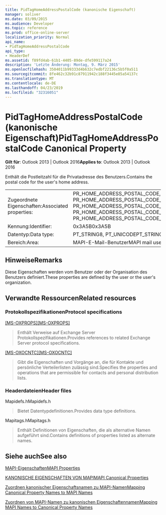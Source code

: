 ```yaml
---
title: PidTagHomeAddressPostalCode (kanonische Eigenschaft)
manager: soliver
ms.date: 03/09/2015
ms.audience: Developer
ms.topic: reference
ms.prod: office-online-server
localization_priority: Normal
api_name:
- PidTagHomeAddressPostalCode
api_type:
- HeaderDef
ms.assetid: f89fd4ab-61b1-4405-89de-dfe599117a24
description: 'Letzte Änderung: Montag, 9. März 2015'
ms.openlocfilehash: 3504011b99333d4b632c7edbf22136c5b5f0a511
ms.sourcegitcommit: 8fe462c32b91c87911942c188f3445e85a54137c
ms.translationtype: MT
ms.contentlocale: de-DE
ms.lasthandoff: 04/23/2019
ms.locfileid: "32316051"
---
```

# <a name="pidtaghomeaddresspostalcode-canonical-property"></a><span data-ttu-id="a9c18-103">PidTagHomeAddressPostalCode (kanonische Eigenschaft)</span><span class="sxs-lookup"><span data-stu-id="a9c18-103">PidTagHomeAddressPostalCode Canonical Property</span></span>

  
  
<span data-ttu-id="a9c18-104">**Gilt für**: Outlook 2013 | Outlook 2016</span><span class="sxs-lookup"><span data-stu-id="a9c18-104">**Applies to**: Outlook 2013 | Outlook 2016</span></span> 
  
<span data-ttu-id="a9c18-105">Enthält die Postleitzahl für die Privatadresse des Benutzers.</span><span class="sxs-lookup"><span data-stu-id="a9c18-105">Contains the postal code for the user's home address.</span></span>
  
|||
|:-----|:-----|
|<span data-ttu-id="a9c18-106">Zugeordnete Eigenschaften:</span><span class="sxs-lookup"><span data-stu-id="a9c18-106">Associated properties:</span></span>  <br/> |<span data-ttu-id="a9c18-107">PR_HOME_ADDRESS_POSTAL_CODE, PR_HOME_ADDRESS_POSTAL_CODE_A, PR_HOME_ADDRESS_POSTAL_CODE_W</span><span class="sxs-lookup"><span data-stu-id="a9c18-107">PR_HOME_ADDRESS_POSTAL_CODE, PR_HOME_ADDRESS_POSTAL_CODE_A, PR_HOME_ADDRESS_POSTAL_CODE_W</span></span>  <br/> |
|<span data-ttu-id="a9c18-108">Kennung:</span><span class="sxs-lookup"><span data-stu-id="a9c18-108">Identifier:</span></span>  <br/> |<span data-ttu-id="a9c18-109">0x3A5B</span><span class="sxs-lookup"><span data-stu-id="a9c18-109">0x3A5B</span></span>  <br/> |
|<span data-ttu-id="a9c18-110">Datentyp:</span><span class="sxs-lookup"><span data-stu-id="a9c18-110">Data type:</span></span>  <br/> |<span data-ttu-id="a9c18-111">PT_STRING8, PT_UNICODE</span><span class="sxs-lookup"><span data-stu-id="a9c18-111">PT_STRING8, PT_UNICODE</span></span>  <br/> |
|<span data-ttu-id="a9c18-112">Bereich:</span><span class="sxs-lookup"><span data-stu-id="a9c18-112">Area:</span></span>  <br/> |<span data-ttu-id="a9c18-113">MAPI-E-Mail-Benutzer</span><span class="sxs-lookup"><span data-stu-id="a9c18-113">MAPI mail user</span></span>  <br/> |
   
## <a name="remarks"></a><span data-ttu-id="a9c18-114">Hinweise</span><span class="sxs-lookup"><span data-stu-id="a9c18-114">Remarks</span></span>

<span data-ttu-id="a9c18-115">Diese Eigenschaften werden vom Benutzer oder der Organisation des Benutzers definiert.</span><span class="sxs-lookup"><span data-stu-id="a9c18-115">These properties are defined by the user or the user's organization.</span></span>
  
## <a name="related-resources"></a><span data-ttu-id="a9c18-116">Verwandte Ressourcen</span><span class="sxs-lookup"><span data-stu-id="a9c18-116">Related resources</span></span>

### <a name="protocol-specifications"></a><span data-ttu-id="a9c18-117">Protokollspezifikationen</span><span class="sxs-lookup"><span data-stu-id="a9c18-117">Protocol specifications</span></span>

<span data-ttu-id="a9c18-118">[[MS-OXPROPS]](https://msdn.microsoft.com/library/f6ab1613-aefe-447d-a49c-18217230b148%28Office.15%29.aspx)</span><span class="sxs-lookup"><span data-stu-id="a9c18-118">[[MS-OXPROPS]](https://msdn.microsoft.com/library/f6ab1613-aefe-447d-a49c-18217230b148%28Office.15%29.aspx)</span></span>
  
> <span data-ttu-id="a9c18-119">Enthält Verweise auf Exchange Server Protokollspezifikationen.</span><span class="sxs-lookup"><span data-stu-id="a9c18-119">Provides references to related Exchange Server protocol specifications.</span></span>
    
<span data-ttu-id="a9c18-120">[[MS-OXOCNTC]](https://msdn.microsoft.com/library/9b636532-9150-4836-9635-9c9b756c9ccf%28Office.15%29.aspx)</span><span class="sxs-lookup"><span data-stu-id="a9c18-120">[[MS-OXOCNTC]](https://msdn.microsoft.com/library/9b636532-9150-4836-9635-9c9b756c9ccf%28Office.15%29.aspx)</span></span>
  
> <span data-ttu-id="a9c18-121">Gibt die Eigenschaften und Vorgänge an, die für Kontakte und persönliche Verteilerlisten zulässig sind.</span><span class="sxs-lookup"><span data-stu-id="a9c18-121">Specifies the properties and operations that are permissible for contacts and personal distribution lists.</span></span>
    
### <a name="header-files"></a><span data-ttu-id="a9c18-122">Headerdateien</span><span class="sxs-lookup"><span data-stu-id="a9c18-122">Header files</span></span>

<span data-ttu-id="a9c18-123">Mapidefs.h</span><span class="sxs-lookup"><span data-stu-id="a9c18-123">Mapidefs.h</span></span>
  
> <span data-ttu-id="a9c18-124">Bietet Datentypdefinitionen.</span><span class="sxs-lookup"><span data-stu-id="a9c18-124">Provides data type definitions.</span></span>
    
<span data-ttu-id="a9c18-125">Mapitags.h</span><span class="sxs-lookup"><span data-stu-id="a9c18-125">Mapitags.h</span></span>
  
> <span data-ttu-id="a9c18-126">Enthält Definitionen von Eigenschaften, die als alternative Namen aufgeführt sind.</span><span class="sxs-lookup"><span data-stu-id="a9c18-126">Contains definitions of properties listed as alternate names.</span></span>
    
## <a name="see-also"></a><span data-ttu-id="a9c18-127">Siehe auch</span><span class="sxs-lookup"><span data-stu-id="a9c18-127">See also</span></span>



[<span data-ttu-id="a9c18-128">MAPI-Eigenschaften</span><span class="sxs-lookup"><span data-stu-id="a9c18-128">MAPI Properties</span></span>](mapi-properties.md)
  
[<span data-ttu-id="a9c18-129">KANONISCHE EIGENSCHAFTEN VON MAPI</span><span class="sxs-lookup"><span data-stu-id="a9c18-129">MAPI Canonical Properties</span></span>](mapi-canonical-properties.md)
  
[<span data-ttu-id="a9c18-130">Zuordnen kanonischer Eigenschaftsnamen zu MAPI-Namen</span><span class="sxs-lookup"><span data-stu-id="a9c18-130">Mapping Canonical Property Names to MAPI Names</span></span>](mapping-canonical-property-names-to-mapi-names.md)
  
[<span data-ttu-id="a9c18-131">Zuordnen von MAPI-Namen zu kanonischen Eigenschaftennamen</span><span class="sxs-lookup"><span data-stu-id="a9c18-131">Mapping MAPI Names to Canonical Property Names</span></span>](mapping-mapi-names-to-canonical-property-names.md)

